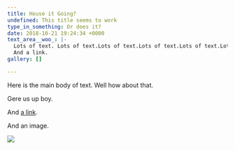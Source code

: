```yaml
---
title: House it Going?
undefined: This title seems to work
type_in_something: Or does it?
date: 2018-10-21 19:24:34 +0000
text_area__woo_: |-
  Lots of text. Lots of text.Lots of text.Lots of text.Lots of text.Lots of text.Lots of text.Lots of text.Lots of text.Lots of text.Lots of text.Lots of text.Lots of text.Lots of text.Lots of text.Lots of text.Lots of text.
  And a link.
gallery: []

---
```

Here is the main body of text. Well how about that.

Gere us up boy.

And [a link](www.bob.com "link_title").

And an image.

![](http://cdn3-www.craveonline.com/assets/uploads/2016/01/highlander.jpg)